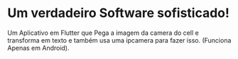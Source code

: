 # Um verdadeiro Software sofisticado!

Um Aplicativo em Flutter que Pega a imagem da camera do cell e transforma em texto e também usa uma ipcamera para fazer isso.
(Funciona Apenas em Android).
